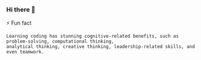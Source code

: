 ### Hi there 👋

<!--
**himanshujain171/himanshujain171** is a ✨ _special_ ✨ repository because its `README.md` (this file) appears on your GitHub profile.

Here are some ideas to get you started:

- 🔭 I’m currently working on ...
- 🌱 I’m currently learning ...
- 👯 I’m looking to collaborate on ...
- 🤔 I’m looking for help with ...
- 💬 Ask me about ...
- 📫 How to reach me: ...
- 😄 Pronouns: ...
- ⚡ Fun fact: ...

--> ⚡ Fun fact
```
Learning coding has stunning cognitive-related benefits, such as problem-solving, computational thinking, 
analytical thinking, creative thinking, leadership-related skills, and even teamwork.
```
